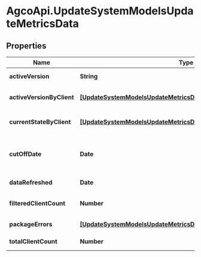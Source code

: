 # AgcoApi.UpdateSystemModelsUpdateMetricsData

## Properties

Name | Type | Description | Notes
------------ | ------------- | ------------- | -------------
**activeVersion** | **String** | Active version (bundle number) of update type. | [optional] 
**activeVersionByClient** | [**[UpdateSystemModelsUpdateMetricsDataActiveVersionByClientRecord]**](UpdateSystemModelsUpdateMetricsDataActiveVersionByClientRecord.md) | Generic collection that is of type ActiveVersionByClientRecord | [optional] 
**currentStateByClient** | [**[UpdateSystemModelsUpdateMetricsDataCurrentStateByClientRecord]**](UpdateSystemModelsUpdateMetricsDataCurrentStateByClientRecord.md) | Generic collection that is of type CurrentStateByClientRecord | [optional] 
**cutOffDate** | **Date** | Date that has been configured to only show the most recent clients with a cut off date. (Ex. year from current date) | [optional] 
**dataRefreshed** | **Date** | Data was refreshed at this time. | [optional] 
**filteredClientCount** | **Number** | Sum of clients represented              Filtered by updateType and lastCheckedInDate | [optional] 
**packageErrors** | [**[UpdateSystemModelsUpdateMetricsDataPackageErrorsRecord]**](UpdateSystemModelsUpdateMetricsDataPackageErrorsRecord.md) | Generic collection that is of type PackageErrorsRecord | [optional] 
**totalClientCount** | **Number** | Total clients we have ever serviced | [optional] 


